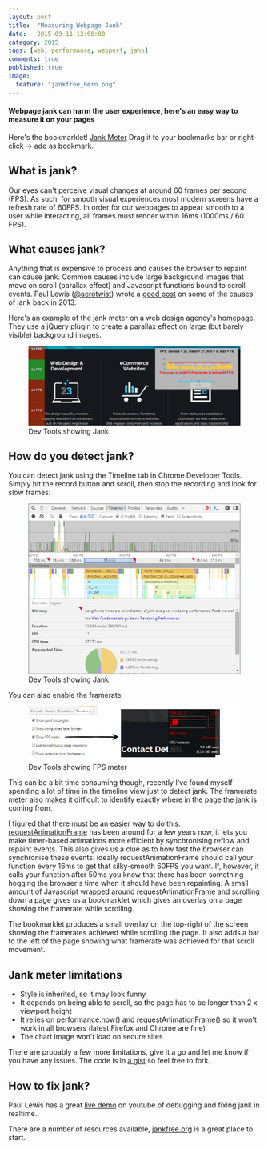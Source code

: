 ```yaml
---
layout: post
title:  "Measuring Webpage Jank"
date:   2015-09-11 12:00:00
category: 2015
tags: [web, performance, webperf, jank]
comments: true
published: true
image:
  feature: "jankfree_hero.png"
---
```

#### Webpage jank can harm the user experience, here's an easy way to measure it on your pages

Here's the bookmarklet! 
<a class="btn btn-block btn-primary" href='javascript:!function(e){function t(){for(var e=document.getElementsByClassName("fpser-lay"),t=e.length-1,n=t;n>=0;n--)try{document.body.removeChild(e[n])}catch(r){continue}var r=document.getElementById("fpser");r&&r.parentNode.removeChild(r)}function n(){if(t(),e.scrollTo(0,0),count=0,sh=Math.max(document.documentElement.clientHeight,e.innerHeight||0),h=Math.max(document.body.offsetHeight,document.body.scrollHeight)-sh,chunk=100,h-100<0)throw alert("I need to scroll, please reduce your browser height or choose a longer page!"),"Too short";fA=[],e.requestAnimationFrame(r),ll=!1}function r(){return ll?(e.scrollBy(0,chunk),tl=performance.now(),fA.push(parseInt(1e3/(tl-ll))),ll=tl,count+=chunk,void(count>=h?(e.scrollTo(0,0),a(fA)):e.requestAnimationFrame(r))):(ll=performance.now(),void e.requestAnimationFrame(r))}function o(e){var t=350,n=1,r=Math.max(parseInt(t/e.length-n),2),o="https://chart.googleapis.com/chart?chbh="+r+","+n+"&cht=bvs&chxt=y&chf=bg,s,00000000&chs=350x60&chm=D,FF0000,1,0,2,1&chd=t1:"+e.join(",")+"|"+Array(e.length).join("60,");return o.substr(0,o.length-1)}function a(e){var t=o(e),n=e.slice(0);e.sort(function(e,t){return e-t});var r=Math.floor(e.length/2);if(e.length%2)var a=e[r];else var a=(e[r-1]+e[r])/2;for(var l=e[0],i=e[e.length-1],c=0,s=0;s<e.length;s++)c+=e[s];var p=parseInt(c/e.length),d=document.createElement("div");d.id="fpser",d.style.cssText+=";font-family:sans-serif;font-weight:bold;width:400px;background:rgba(200,200,200,0.9);position:fixed;top:10px;right:10px;z-index:10002;padding:5px;box-shadow: 0px 0px 5px 2px rgba(0,0,0,0.75);text-align:center";var m=document.createElement("p");m.innerHTML="FPS: median = "+a+", mean = "+p+", min = "+l+", max = "+i,p2=document.createElement("p"),50>=a?(p2.style.color="red",p2.innerHTML="This page is JANKY (Framerate is below 50 FPS)"):a>=59?(p2.style.color="green",p2.innerHTML="This page is SMOOTH (Framerate around 60 FPS)"):(p2.style.color="yellow",p2.innerHTML="This page is ALMOST JANKY (Framerate above 50 FPS)"),p3=document.createElement("p"),p3.innerHTML="<a href=\"https://webperf.ninja/2015/jank-meter\">What\"s this?</a> | <a href=\"#\" onclick=\"cl();\">Hide this</a>.";var s=document.createElement("img");s.src=t,d.appendChild(m),d.appendChild(s),d.appendChild(p2),d.appendChild(p3),document.body.appendChild(d);for(var u=0,s=sh;s<=h+sh;s+=100){var t=document.createElement("div");t.className="fpser-lay";var g="";if(g=parseInt(n[u])<50?"255,55,0":parseInt(n[u])<59?"255,255,0":parseInt(n[u])>0?"55,255,55":"55,55,55",t.style.cssText+=";border-bottom:1px solid black;line-height:"+chunk+"px;text-align:center;font-weight:bold;z-index:10001;position:absolute;width:80px;height:"+chunk+"px;left:0;top:"+s+"px;background:rgba("+g+",0.5);",parseInt(n[u])>0){var f=document.createElement("p");f.style.cssText+=";margin:0px",f.innerHTML=n[u]+" FPS",t.appendChild(f)}document.body.appendChild(t),u++}var t=document.createElement("div");t.className="fpser-lay",t.style.cssText+=";z-index:10001;position:absolute;width:80px;height:"+sh+"px;left:0;top:0;background:rgba(55,55,55,0.5);",document.body.appendChild(t)}n(),e.FPS.cl=t}(window);' onclick='alert("Please add this link as a bookmark, clicking it will not do much!");'>Jank Meter</a>
 Drag it to your bookmarks bar or right-click -> add as bookmark.

## What is jank?
Our eyes can't perceive visual changes at around 60 frames per second (FPS). As such, for smooth visual experiences most modern screens have a refresh rate of 60FPS. In order for our webpages to appear smooth to a user while interacting, all frames must render within 16ms (1000ms / 60 FPS). 

## What causes jank?
Anything that is expensive to process and causes the browser to repaint can cause jank. Common causes include large background images that move on scroll (parallax effect) and Javascript functions bound to scroll events. Paul Lewis ([@aerotwist](https://twitter.com/aerotwist)) wrote a [good post](http://calendar.perfplanet.com/2013/the-runtime-performance-checklist/) on some of the causes of jank back in 2013.

Here's an example of the jank meter on a web design agency's homepage. They use a jQuery plugin to create a parallax effect on large (but barely visible) background images.

<figure>
<img src="/images/janky_site2.png"/>
<figcaption>Dev Tools showing Jank</figcaption>
</figure>

## How do you detect jank?
You can detect jank using the Timeline tab in Chrome Developer Tools. Simply hit the record button and scroll, then stop the recording and look for slow frames:

<figure>
<img src="/images/devtools.png"/>
<figcaption>Dev Tools showing Jank</figcaption>
</figure>

You can also enable the framerate 

<figure>
<img src="/images/framerate.png"/>
<figcaption>Dev Tools showing FPS meter</figcaption>
</figure>

This can be a bit time consuming though, recently I've found myself spending a lot of time in the timeline view just to detect jank. The framerate meter also makes it difficult to identify exactly where in the page the jank is coming from.

I figured that there must be an easier way to do this. [requestAnimationFrame](http://www.paulirish.com/2011/requestanimationframe-for-smart-animating/) has been around for a few years now, it lets you make timer-based animations more efficient by synchronising reflow and repaint events.
This also gives us a clue as to how fast the browser can synchronise these events: ideally requestAnimationFrame should call your function every 16ms to get that silky-smooth 60FPS you want. If, however, it calls your function after 50ms you know that there has been something hogging the browser's time when it should have been repainting.
A small amount of Javascript wrapped around requestAnimationFrame and scrolling down a page gives us a bookmarklet which gives an overlay on a page showing the framerate while scrolling.

The bookmarklet produces a small overlay on the top-right of the screen showing the framerates achieved while scrolling the page. It also adds a bar to the left of the page showing what framerate was achieved for that scroll movement.

## Jank meter limitations
* Style is inherited, so it may look funny
* It depends on being able to scroll, so the page has to be longer than 2 x viewport height
* It relies on performance.now() and requestAnimationFrame() so it won't work in all browsers (latest Firefox and Chrome are fine)
* The chart image won't load on secure sites

There are probably a few more limitations, give it a go and let me know if you have any issues.
The code is in [a gist](https://gist.github.com/simonhearne/ef145e2732f2082771d3) so feel free to fork.

## How to fix jank?

Paul Lewis has a great [live demo](https://www.youtube.com/watch?v=QU1JAW5LRKU) on youtube of debugging and fixing jank in realtime.

There are a number of resources available, [jankfree.org](https://jankfree.org) is a great place to start.